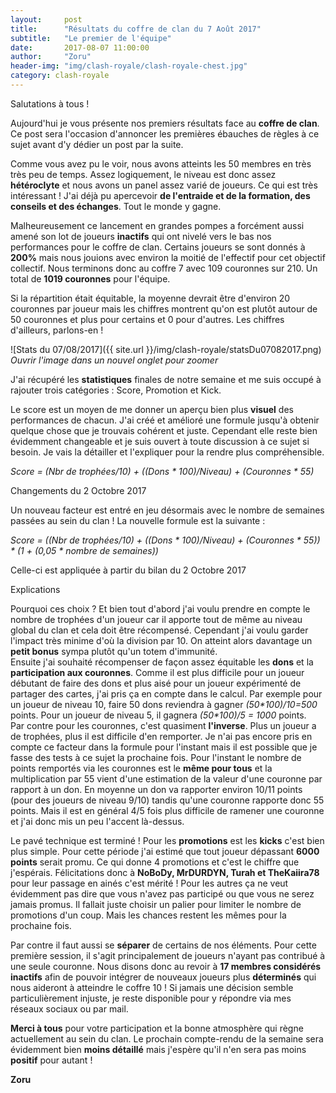 ```yaml
---
layout:     post
title:      "Résultats du coffre de clan du 7 Août 2017"
subtitle:   "Le premier de l'équipe"
date:       2017-08-07 11:00:00
author:     "Zoru"
header-img: "img/clash-royale/clash-royale-chest.jpg"
category: clash-royale
---
```


<p>Salutations à tous !</p>

<p>Aujourd'hui je vous présente nos premiers résultats face au <b>coffre de clan</b>. Ce post sera l'occasion d'annoncer les premières ébauches de règles à ce sujet avant d'y dédier un post par la suite.</p>

<p>Comme vous avez pu le voir, nous avons atteints les 50 membres en très très peu de temps. Assez logiquement, le niveau est donc assez <b>hétéroclyte</b> et nous avons un panel assez varié de joueurs. Ce qui est très intéressant ! J'ai déjà pu apercevoir <b>de l'entraide et de la formation, des conseils et des échanges</b>. Tout le monde y gagne.</p>

<p>Malheureusement ce lancement en grandes pompes a forcément aussi amené son lot de joueurs <b>inactifs</b> qui ont nivelé vers le bas nos performances pour le coffre de clan. Certains joueurs se sont donnés à <b>200%</b> mais nous jouions avec environ la moitié de l'effectif pour cet objectif collectif. Nous terminons donc au coffre 7 avec 109 couronnes sur 210. Un total de <b>1019 couronnes</b> pour l'équipe.</p>

<p>Si la répartition était équitable, la moyenne devrait être d'environ 20 couronnes par joueur mais les chiffres montrent qu'on est plutôt autour de 50 couronnes et plus pour certains et 0 pour d'autres. Les chiffres d'ailleurs, parlons-en !</p>

![Stats du 07/08/2017]({{ site.url }}/img/clash-royale/statsDu07082017.png)
<i>Ouvrir l'image dans un nouvel onglet pour zoomer</i>

<p>J'ai récupéré les <b>statistiques</b> finales de notre semaine et me suis occupé à rajouter trois catégories : Score, Promotion et Kick.</p>

<p>Le score est un moyen de me donner un aperçu bien plus <b>visuel</b> des performances de chacun. J'ai créé et amélioré une formule jusqu'à obtenir quelque chose que je trouvais cohérent et juste. Cependant elle reste bien évidemment changeable et je suis ouvert à toute discussion à ce sujet si besoin. Je vais la détailler et l'expliquer pour la rendre plus compréhensible.</p>

<p><i>Score = (Nbr de trophées/10) + ((Dons * 100)/Niveau) + (Couronnes * 55)</i></p>

<p><span class="post-title">Changements du 2 Octobre 2017</span></p>

<p>Un nouveau facteur est entré en jeu désormais avec le nombre de semaines passées au sein du clan ! La nouvelle formule est la suivante : </p>

<p><i>Score = ((Nbr de trophées/10) + ((Dons * 100)/Niveau) + (Couronnes * 55)) * (1 + (0,05 * nombre de semaines))</i></p>

<p>Celle-ci est appliquée à partir du bilan du 2 Octobre 2017</p>

<p><span class="post-title">Explications</span></p>

<p>Pourquoi ces choix ? Et bien tout d'abord j'ai voulu prendre en compte le nombre de trophées d'un joueur car il apporte tout de même au niveau global du clan et cela doit être récompensé. Cependant j'ai voulu garder l'impact très minime d'où la division par 10. On atteint alors davantage un <b>petit bonus</b> sympa plutôt qu'un totem d'immunité. <br/>
Ensuite j'ai souhaité récompenser de façon assez équitable les <b>dons</b> et la <b>participation aux couronnes</b>. Comme il est plus difficile pour un joueur débutant de faire des dons et plus aisé pour un joueur expérimenté de partager des cartes, j'ai pris ça en compte dans le calcul. Par exemple pour un joueur de niveau 10, faire 50 dons reviendra à gagner <i>(50*100)/10=500</i> points. Pour un joueur de niveau 5, il gagnera <i>(50*100)/5 = 1000</i> points.<br/>
Par contre pour les couronnes, c'est quasiment <b>l'inverse</b>. Plus un joueur a de trophées, plus il est difficile d'en remporter. Je n'ai pas encore pris en compte ce facteur dans la formule pour l'instant mais il est possible que je fasse des tests à ce sujet la prochaine fois. Pour l'instant le nombre de points remportés via les couronnes est le <b>même pour tous</b> et la multiplication par 55 vient d'une estimation de la valeur d'une couronne par rapport à un don. En moyenne un don va rapporter environ 10/11 points (pour des joueurs de niveau 9/10) tandis qu'une couronne rapporte donc 55 points. Mais il est en général 4/5 fois plus difficile de ramener une couronne et j'ai donc mis un peu l'accent là-dessus. 
</p>

<p>Le pavé technique est terminé ! Pour les <b>promotions</b> est les <b>kicks</b> c'est bien plus simple. Pour cette période j'ai estimé que tout joueur dépassant <b>6000 points</b> serait promu. Ce qui donne 4 promotions et c'est le chiffre que j'espérais. Félicitations donc à <b>NoBoDy, MrDURDYN, Turah et TheKaiira78</b> pour leur passage en ainés c'est mérité ! Pour les autres ça ne veut évidemment pas dire que vous n'avez pas participé ou que vous ne serez jamais promus. Il fallait juste choisir un palier pour limiter le nombre de promotions d'un coup. Mais les chances restent les mêmes pour la prochaine fois.</p>

<p>Par contre il faut aussi se <b>séparer</b> de certains de nos éléments. Pour cette première session, il s'agit principalement de joueurs n'ayant pas contribué à une seule couronne. Nous disons donc au revoir à <b>17 membres considérés inactifs</b> afin de pouvoir intégrer de nouveaux joueurs plus <b>déterminés</b> qui nous aideront à atteindre le coffre 10 ! Si jamais une décision semble particulièrement injuste, je reste disponible pour y répondre via mes réseaux sociaux ou par mail.</p>

<p><b>Merci à tous</b> pour votre participation et la bonne atmosphère qui règne actuellement au sein du clan. Le prochain compte-rendu de la semaine sera évidemment bien <b>moins détaillé</b> mais j'espère qu'il n'en sera pas moins <b>positif</b> pour autant !</p>

<p><b>Zoru</b></p>